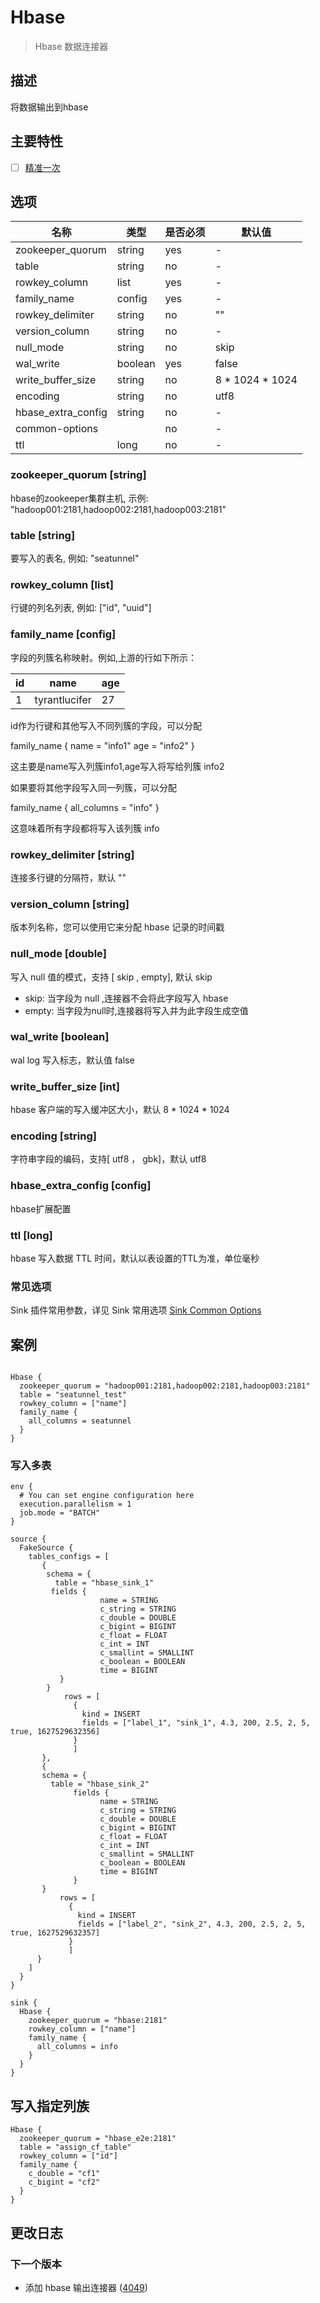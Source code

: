 # Hbase

> Hbase 数据连接器

## 描述

将数据输出到hbase

## 主要特性

- [ ] [精准一次](../../concept/connector-v2-features.md)

## 选项

|         名称         |   类型    | 是否必须 |       默认值       |
|--------------------|---------|------|-----------------|
| zookeeper_quorum   | string  | yes  | -               |
| table              | string  | no   | -               |
| rowkey_column      | list    | yes  | -               |
| family_name        | config  | yes  | -               |
| rowkey_delimiter   | string  | no   | ""              |
| version_column     | string  | no   | -               |
| null_mode          | string  | no   | skip            |
| wal_write          | boolean | yes  | false           |
| write_buffer_size  | string  | no   | 8 * 1024 * 1024 |
| encoding           | string  | no   | utf8            |
| hbase_extra_config | string  | no   | -               |
| common-options     |         | no   | -               |
| ttl                | long    | no   | -               |

### zookeeper_quorum [string]

hbase的zookeeper集群主机, 示例: "hadoop001:2181,hadoop002:2181,hadoop003:2181"

### table [string]

要写入的表名, 例如: "seatunnel"

### rowkey_column [list]

行键的列名列表, 例如: ["id", "uuid"]

### family_name [config]

字段的列簇名称映射。例如,上游的行如下所示：

| id |     name      | age |
|----|---------------|-----|
| 1  | tyrantlucifer | 27  |

id作为行键和其他写入不同列簇的字段，可以分配

family_name {
name = "info1"
age = "info2"
}

这主要是name写入列簇info1,age写入将写给列簇 info2

如果要将其他字段写入同一列簇，可以分配

family_name {
all_columns = "info"
}

这意味着所有字段都将写入该列簇 info

### rowkey_delimiter [string]

连接多行键的分隔符，默认 ""

### version_column [string]

版本列名称，您可以使用它来分配 hbase 记录的时间戳

### null_mode [double]

写入 null 值的模式，支持 [ skip , empty], 默认 skip

- skip: 当字段为 null ,连接器不会将此字段写入 hbase
- empty: 当字段为null时,连接器将写入并为此字段生成空值

### wal_write [boolean]

wal log 写入标志，默认值 false

### write_buffer_size [int]

hbase 客户端的写入缓冲区大小，默认 8 * 1024 * 1024

### encoding [string]

字符串字段的编码，支持[ utf8 ， gbk]，默认 utf8

### hbase_extra_config [config]

hbase扩展配置

### ttl [long]

hbase 写入数据 TTL 时间，默认以表设置的TTL为准，单位毫秒

### 常见选项

Sink 插件常用参数，详见 Sink 常用选项 [Sink Common Options](common-options.md)

## 案例

```hocon

Hbase {
  zookeeper_quorum = "hadoop001:2181,hadoop002:2181,hadoop003:2181"
  table = "seatunnel_test"
  rowkey_column = ["name"]
  family_name {
    all_columns = seatunnel
  }
}

```


### 写入多表

```hocon
env {
  # You can set engine configuration here
  execution.parallelism = 1
  job.mode = "BATCH"
}

source {
  FakeSource {
    tables_configs = [
       {
        schema = {
          table = "hbase_sink_1"
         fields {
                    name = STRING
                    c_string = STRING
                    c_double = DOUBLE
                    c_bigint = BIGINT
                    c_float = FLOAT
                    c_int = INT
                    c_smallint = SMALLINT
                    c_boolean = BOOLEAN
                    time = BIGINT
           }
        }
            rows = [
              {
                kind = INSERT
                fields = ["label_1", "sink_1", 4.3, 200, 2.5, 2, 5, true, 1627529632356]
              }
              ]
       },
       {
       schema = {
         table = "hbase_sink_2"
              fields {
                    name = STRING
                    c_string = STRING
                    c_double = DOUBLE
                    c_bigint = BIGINT
                    c_float = FLOAT
                    c_int = INT
                    c_smallint = SMALLINT
                    c_boolean = BOOLEAN
                    time = BIGINT
              }
       }
           rows = [
             {
               kind = INSERT
               fields = ["label_2", "sink_2", 4.3, 200, 2.5, 2, 5, true, 1627529632357]
             }
             ]
      }
    ]
  }
}

sink {
  Hbase {
    zookeeper_quorum = "hbase:2181"
    rowkey_column = ["name"]
    family_name {
      all_columns = info
    }
  }
}
```

## 写入指定列族

```hocon
Hbase {
  zookeeper_quorum = "hbase_e2e:2181"
  table = "assign_cf_table"
  rowkey_column = ["id"]
  family_name {
    c_double = "cf1"
    c_bigint = "cf2"
  }
}
```

## 更改日志

### 下一个版本

- 添加 hbase 输出连接器 ([4049](https://github.com/apache/seatunnel/pull/4049))

